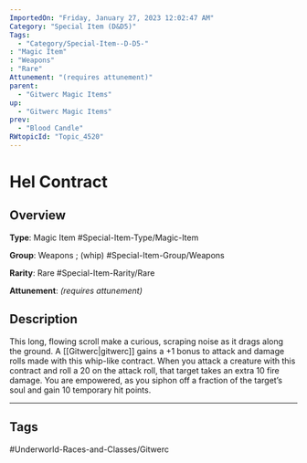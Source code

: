 ```yaml
---
ImportedOn: "Friday, January 27, 2023 12:02:47 AM"
Category: "Special Item (D&D5)"
Tags:
  - "Category/Special-Item--D-D5-"
: "Magic Item"
: "Weapons"
: "Rare"
Attunement: "(requires attunement)"
parent:
  - "Gitwerc Magic Items"
up:
  - "Gitwerc Magic Items"
prev:
  - "Blood Candle"
RWtopicId: "Topic_4520"
---
```

# Hel Contract
## Overview
**Type**: Magic Item
#Special-Item-Type/Magic-Item

**Group**: Weapons ; (whip)
#Special-Item-Group/Weapons

**Rarity**: Rare
#Special-Item-Rarity/Rare

**Attunement**: *(requires attunement)*

## Description
This long, flowing scroll make a curious, scraping noise as it drags along the ground. A [[Gitwerc|gitwerc]] gains a +1 bonus to attack and damage rolls made with this whip-like contract. When you attack a creature with this contract and roll a 20 on the attack roll, that target takes an extra 10 fire damage. You are empowered, as you siphon off a fraction of the target’s soul and gain 10 temporary hit points.


---
## Tags
#Underworld-Races-and-Classes/Gitwerc


